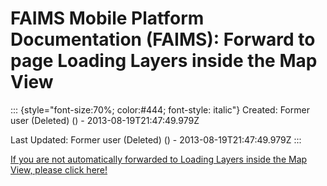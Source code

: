 FAIMS Mobile Platform Documentation (FAIMS): Forward to page Loading Layers inside the Map View
===============================================================================================

::: {style="font-size:70%; color:#444; font-style: italic"}
Created: Former user (Deleted) () - 2013-08-19T21:47:49.979Z

Last Updated: Former user (Deleted) () - 2013-08-19T21:47:49.979Z
:::

[If you are not automatically forwarded to Loading Layers inside the Map
View, please click
here!](Loading%20Layers%20inside%20the%20Map%20View.html)
